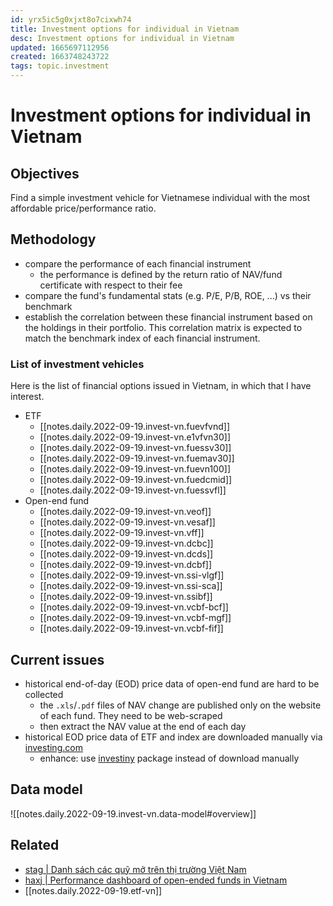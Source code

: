 ```yaml
---
id: yrx5ic5g0xjxt8o7cixwh74
title: Investment options for individual in Vietnam
desc: Investment options for individual in Vietnam
updated: 1665697112956
created: 1663748243722
tags: topic.investment
---
```

# Investment options for individual in Vietnam

## Objectives

Find a simple investment vehicle for Vietnamese individual with the most affordable price/performance ratio.

## Methodology

- compare the performance of each financial instrument
    - the performance is defined by the return ratio of NAV/fund certificate with respect to their fee
- compare the fund's fundamental stats (e.g. P/E, P/B, ROE, ...) vs their benchmark
- establish the correlation between these financial instrument based on the holdings in their portfolio. This correlation matrix is expected to match the benchmark index of each financial instrument.

### List of investment vehicles

Here is the list of financial options issued in Vietnam, in which that I have interest.
- ETF
    - [[notes.daily.2022-09-19.invest-vn.fuevfvnd]]
    - [[notes.daily.2022-09-19.invest-vn.e1vfvn30]]
    - [[notes.daily.2022-09-19.invest-vn.fuessv30]]
    - [[notes.daily.2022-09-19.invest-vn.fuemav30]]
    - [[notes.daily.2022-09-19.invest-vn.fuevn100]]
    - [[notes.daily.2022-09-19.invest-vn.fuedcmid]]
    - [[notes.daily.2022-09-19.invest-vn.fuessvfl]]
- Open-end fund
    - [[notes.daily.2022-09-19.invest-vn.veof]]
    - [[notes.daily.2022-09-19.invest-vn.vesaf]]
    - [[notes.daily.2022-09-19.invest-vn.vff]]
    - [[notes.daily.2022-09-19.invest-vn.dcbc]]
    - [[notes.daily.2022-09-19.invest-vn.dcds]]
    - [[notes.daily.2022-09-19.invest-vn.dcbf]]
    - [[notes.daily.2022-09-19.invest-vn.ssi-vlgf]]
    - [[notes.daily.2022-09-19.invest-vn.ssi-sca]]
    - [[notes.daily.2022-09-19.invest-vn.ssibf]]
    - [[notes.daily.2022-09-19.invest-vn.vcbf-bcf]]
    - [[notes.daily.2022-09-19.invest-vn.vcbf-mgf]]
    - [[notes.daily.2022-09-19.invest-vn.vcbf-fif]]

## Current issues

- historical end-of-day (EOD) price data of open-end fund are hard to be collected
    - the `.xls`/`.pdf` files of NAV change are published only on the website of each fund. They need to be web-scraped  
    - then extract the NAV value at the end of each day 
- historical EOD price data of ETF and index are downloaded manually via [investing.com](https://www.investing.com/)
    - enhance: use [investiny](https://github.com/alvarobartt/investiny) package instead of download manually

## Data model

![[notes.daily.2022-09-19.invest-vn.data-model#overview]]

## Related

- [stag | Danh sách các quỹ mở trên thị trường Việt Nam](https://stag.vn/mutual-funds)
- [haxj | Performance dashboard of open-ended funds in Vietnam](https://haxj.github.io/posts/vietnam-funds/)
- [[notes.daily.2022-09-19.etf-vn]]